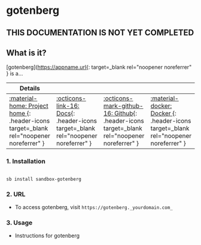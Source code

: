 # gotenberg

## THIS DOCUMENTATION IS NOT YET COMPLETED


## What is it?

[gotenberg](https://appname.url{: target=_blank rel="noopener noreferrer" } is a...

| Details     |             |             |             |
|-------------|-------------|-------------|-------------|
| [:material-home: Project home ](https://gotenberg.url){: .header-icons target=_blank rel="noopener noreferrer" } | [:octicons-link-16: Docs](https://gotenberg.docs.url){: .header-icons target=_blank rel="noopener noreferrer" } | [:octicons-mark-github-16: Github](https://github.com/gotenberg/gotenberg){: .header-icons target=_blank rel="noopener noreferrer" } | [:material-docker: Docker ](https://hub.docker.com/r/gotenberg/gotenberg){: .header-icons target=_blank rel="noopener noreferrer" }|

### 1. Installation

``` shell

sb install sandbox-gotenberg

```

### 2. URL

- To access gotenberg, visit `https://gotenberg._yourdomain.com_`

### 3. Usage

- Instructions for gotenberg

